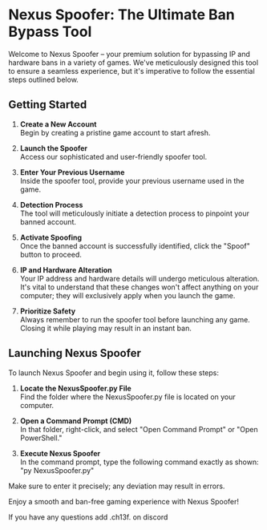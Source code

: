 # Nexus Spoofer: The Ultimate Ban Bypass Tool

Welcome to Nexus Spoofer – your premium solution for bypassing IP and hardware bans in a variety of games. We've meticulously designed this tool to ensure a seamless experience, but it's imperative to follow the essential steps outlined below.

## Getting Started

1. **Create a New Account**  
   Begin by creating a pristine game account to start afresh.

2. **Launch the Spoofer**  
   Access our sophisticated and user-friendly spoofer tool.

3. **Enter Your Previous Username**  
   Inside the spoofer tool, provide your previous username used in the game.

4. **Detection Process**  
   The tool will meticulously initiate a detection process to pinpoint your banned account.

5. **Activate Spoofing**  
   Once the banned account is successfully identified, click the "Spoof" button to proceed.

6. **IP and Hardware Alteration**  
   Your IP address and hardware details will undergo meticulous alteration. It's vital to understand that these changes won't affect anything on your computer; they will exclusively apply when you launch the game.

7. **Prioritize Safety**  
   Always remember to run the spoofer tool before launching any game. Closing it while playing may result in an instant ban.

## Launching Nexus Spoofer

To launch Nexus Spoofer and begin using it, follow these steps:

1. **Locate the NexusSpoofer.py File**  
   Find the folder where the NexusSpoofer.py file is located on your computer.

2. **Open a Command Prompt (CMD)**  
   In that folder, right-click, and select "Open Command Prompt" or "Open PowerShell."

3. **Execute Nexus Spoofer**  
   In the command prompt, type the following command exactly as shown: "py NexusSpoofer.py"

Make sure to enter it precisely; any deviation may result in errors.

Enjoy a smooth and ban-free gaming experience with Nexus Spoofer!

If you have any questions add .ch13f. on discord



